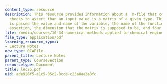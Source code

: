 ```yaml
---
content_type: resource
description: This resource provides information about a  m-file that contains logical
  checks to assert than an input value is a matrix of a given type. This function
  is passed the value and name of the variable, the name of the function making the
  assertion, the dimension that the matrix is supposed to be, and four integer flags.
file: /media/courses/10-34-numerical-methods-applied-to-chemical-engineering-fall-2005/ade926f5a1c505c28ccec25a8ae2a8fc_lec25.pdf
file_type: application/pdf
learning_resource_types:
- Lecture Notes
ocw_type: OCWFile
parent_title: Lecture Notes
parent_type: CourseSection
resourcetype: Document
title: lec25.pdf
uid: ade926f5-a1c5-05c2-8cce-c25a8ae2a8fc
---
```


